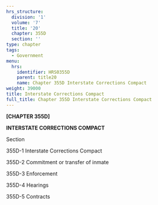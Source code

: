 ```yaml
---
hrs_structure:
  division: '1'
  volume: '7'
  title: '20'
  chapter: 355D
  section: ''
type: chapter
tags:
  - Government
menu:
  hrs:
    identifier: HRS0355D
    parent: title20
    name: Chapter 355D Interstate Corrections Compact
weight: 39000
title: Interstate Corrections Compact
full_title: Chapter 355D Interstate Corrections Compact
---
```

**[CHAPTER 355D]**

**INTERSTATE CORRECTIONS COMPACT**

Section

355D-1 Interstate Corrections Compact

355D-2 Commitment or transfer of inmate

355D-3 Enforcement

355D-4 Hearings

355D-5 Contracts